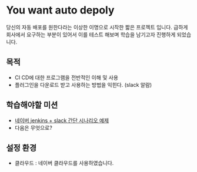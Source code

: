 # You want auto depoly

당신의 자동 배포를 원한다라는 이상한 이명으로 시작한 짧은 프로젝트 입니다. 급하게 회사에서 요구하는 부분이 있어서 이를 테스트 해보며 학습을 남기고자 진행하게 되었습니다.

## 목적

- CI CD에 대한 프로그램을 전반적인 이해 및 사용
- 플러그인을 다운로드 받고 사용하는 방법을 익힌다. (slack 알람)

## 학습해야할 미션

- [네이버 jenkins + slack 간단 시나리오 예제](https://www.ncloud.com/guideCenter/guide/25)
- 다음은 무엇으로?
## 설정 환경

- 클라우드 : 네이버 클라우드를 사용하였습니다.